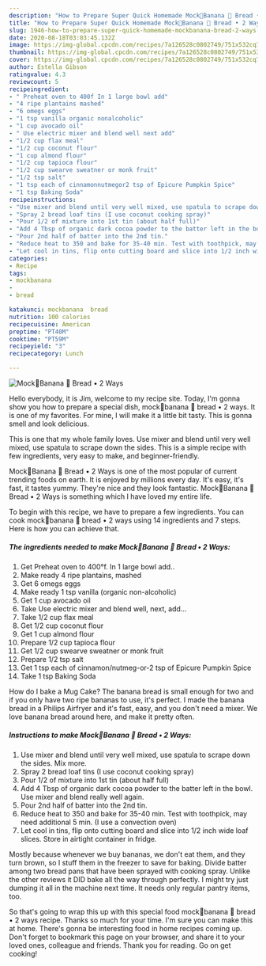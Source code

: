 ```yaml
---
description: "How to Prepare Super Quick Homemade Mock🍌Banana 🍞 Bread • 2 Ways"
title: "How to Prepare Super Quick Homemade Mock🍌Banana 🍞 Bread • 2 Ways"
slug: 1946-how-to-prepare-super-quick-homemade-mockbanana-bread-2-ways
date: 2020-08-18T03:03:45.132Z
image: https://img-global.cpcdn.com/recipes/7a126528c0802749/751x532cq70/mock🍌banana-🍞-bread-•-2-ways-recipe-main-photo.jpg
thumbnail: https://img-global.cpcdn.com/recipes/7a126528c0802749/751x532cq70/mock🍌banana-🍞-bread-•-2-ways-recipe-main-photo.jpg
cover: https://img-global.cpcdn.com/recipes/7a126528c0802749/751x532cq70/mock🍌banana-🍞-bread-•-2-ways-recipe-main-photo.jpg
author: Estella Gibson
ratingvalue: 4.3
reviewcount: 5
recipeingredient:
- " Preheat oven to 400f In 1 large bowl add"
- "4 ripe plantains mashed"
- "6 omegs eggs"
- "1 tsp vanilla organic nonalcoholic"
- "1 cup avocado oil"
- " Use electric mixer and blend well next add"
- "1/2 cup flax meal"
- "1/2 cup coconut flour"
- "1 cup almond flour"
- "1/2 cup tapioca flour"
- "1/2 cup swearve sweatner or monk fruit"
- "1/2 tsp salt"
- "1 tsp each of cinnamonnutmegor2 tsp of Epicure Pumpkin Spice"
- "1 tsp Baking Soda"
recipeinstructions:
- "Use mixer and blend until very well mixed, use spatula to scrape down the sides. Mix more."
- "Spray 2 bread loaf tins (I use coconut cooking spray)"
- "Pour 1/2 of mixture into 1st tin (about half full)"
- "Add 4 Tbsp of organic dark cocoa powder to the batter left in the bowl. Use mixer and blend really well again."
- "Pour 2nd half of batter into the 2nd tin."
- "Reduce heat to 350 and bake for 35-40 min. Test with toothpick, may need additional 5 min. (I use a convection oven)"
- "Let cool in tins, flip onto cutting board and slice into 1/2 inch wide loaf slices. Store in airtight container in fridge."
categories:
- Recipe
tags:
- mockbanana
- 
- bread

katakunci: mockbanana  bread 
nutrition: 100 calories
recipecuisine: American
preptime: "PT40M"
cooktime: "PT59M"
recipeyield: "3"
recipecategory: Lunch

---
```



![Mock🍌Banana 🍞 Bread • 2 Ways](https://img-global.cpcdn.com/recipes/7a126528c0802749/751x532cq70/mock🍌banana-🍞-bread-•-2-ways-recipe-main-photo.jpg)

Hello everybody, it is Jim, welcome to my recipe site. Today, I'm gonna show you how to prepare a special dish, mock🍌banana 🍞 bread • 2 ways. It is one of my favorites. For mine, I will make it a little bit tasty. This is gonna smell and look delicious.

This is one that my whole family loves. Use mixer and blend until very well mixed, use spatula to scrape down the sides. This is a simple recipe with few ingredients, very easy to make, and beginner-friendly.

Mock🍌Banana 🍞 Bread • 2 Ways is one of the most popular of current trending foods on earth. It is enjoyed by millions every day. It's easy, it's fast, it tastes yummy. They're nice and they look fantastic. Mock🍌Banana 🍞 Bread • 2 Ways is something which I have loved my entire life.


To begin with this recipe, we have to prepare a few ingredients. You can cook mock🍌banana 🍞 bread • 2 ways using 14 ingredients and 7 steps. Here is how you can achieve that.

<!--inarticleads1-->

##### The ingredients needed to make Mock🍌Banana 🍞 Bread • 2 Ways:

1. Get  Preheat oven to 400°f. In 1 large bowl add..
1. Make ready 4 ripe plantains, mashed
1. Get 6 omegs eggs
1. Make ready 1 tsp vanilla (organic non-alcoholic)
1. Get 1 cup avocado oil
1. Take  Use electric mixer and blend well, next, add...
1. Take 1/2 cup flax meal
1. Get 1/2 cup coconut flour
1. Get 1 cup almond flour
1. Prepare 1/2 cup tapioca flour
1. Get 1/2 cup swearve sweatner or monk fruit
1. Prepare 1/2 tsp salt
1. Get 1 tsp each of cinnamon/nutmeg-or-2 tsp of Epicure Pumpkin Spice
1. Take 1 tsp Baking Soda


How do I bake a Mug Cake? The banana bread is small enough for two and if you only have two ripe bananas to use, it&#39;s perfect. I made the banana bread in a Philips Airfryer and it&#39;s fast, easy, and you don&#39;t need a mixer. We love banana bread around here, and make it pretty often. 

<!--inarticleads2-->

##### Instructions to make Mock🍌Banana 🍞 Bread • 2 Ways:

1. Use mixer and blend until very well mixed, use spatula to scrape down the sides. Mix more.
1. Spray 2 bread loaf tins (I use coconut cooking spray)
1. Pour 1/2 of mixture into 1st tin (about half full)
1. Add 4 Tbsp of organic dark cocoa powder to the batter left in the bowl. Use mixer and blend really well again.
1. Pour 2nd half of batter into the 2nd tin.
1. Reduce heat to 350 and bake for 35-40 min. Test with toothpick, may need additional 5 min. (I use a convection oven)
1. Let cool in tins, flip onto cutting board and slice into 1/2 inch wide loaf slices. Store in airtight container in fridge.


Mostly because whenever we buy bananas, we don&#39;t eat them, and they turn brown, so I stuff them in the freezer to save for baking. Divide batter among two bread pans that have been sprayed with cooking spray. Unlike the other reviews it DID bake all the way through perfectly. I might try just dumping it all in the machine next time. It needs only regular pantry items, too. 

So that's going to wrap this up with this special food mock🍌banana 🍞 bread • 2 ways recipe. Thanks so much for your time. I'm sure you can make this at home. There's gonna be interesting food in home recipes coming up. Don't forget to bookmark this page on your browser, and share it to your loved ones, colleague and friends. Thank you for reading. Go on get cooking!
